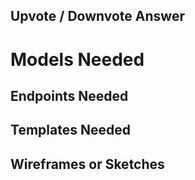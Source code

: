 ## Upvote / Downvote Answer
# Models Needed
## Endpoints Needed
## Templates Needed
## Wireframes or Sketches